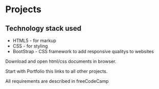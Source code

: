 <h1> Projects </h1>

<h2> Technology stack used </h2>

* HTML5 - for markup
* CSS - for styling
* BootStrap - CSS framework to add responsive qualitys to websites

Download and open html/css documents in browser.

Start with Portfolio this links to all other projects.


All requirements are described in freeCodeCamp
